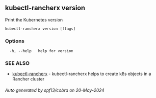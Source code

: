 ## kubectl-rancherx version

Print the Kubernetes version

```
kubectl-rancherx version [flags]
```

### Options

```
  -h, --help   help for version
```

### SEE ALSO

* [kubectl-rancherx](kubectl-rancherx.md)	 - kubectl-rancherx helps to create k8s objects in a Rancher cluster

###### Auto generated by spf13/cobra on 20-May-2024
